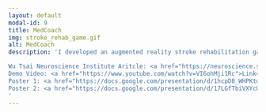 ```yaml
---
layout: default
modal-id: 9
title: MedCoach
img: stroke_rehab_game.gif
alt: MedCoach
description: 'I developed an augmented reality stroke rehabilitation game using the Microsoft HoloLens that tracks hand movements and gamifies rehabilitation movements. I presented my research at two poster presentations. <br><br>

Wu Tsai Neuroscience Institute Aritcle: <a href="https://neuroscience.stanford.edu/news/medical-mixed-reality-applications-take-center-stage-open-house-event">Link</a><br>
Demo Video: <a href="https://www.youtube.com/watch?v=VI6ohMji1Rc">Link</a><br>
Poster 1: <a href="https://docs.google.com/presentation/d/1hcpD8_WHPKtdQKebKwoyfejF6FCtGMWB/edit?usp=sharing&ouid=102186795896871564716&rtpof=true&sd=true">Link</a><br>
Poster 2: <a href="https://docs.google.com/presentation/d/17LGfTbiVXYcUh8nfMAVamSaIOIe2Cwlg/edit?usp=sharing&ouid=102186795896871564716&rtpof=true&sd=true">Link</a>
'
---
```

